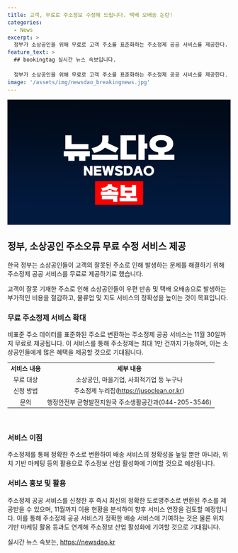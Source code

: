 ```yaml
---
title: 고객, 무료로 주소정보 수정해 드립니다. 택배 오배송 논란!
categories:
  - News
excerpt: >
  정부가 소상공인을 위해 무료로 고객 주소를 표준화하는 주소정제 공공 서비스를 제공한다. 이 서비스는 소상공인의 주소 관리를 돕고, 표준 주소 사용을 널리 알리며 택배 오류와 비용을 줄일 수 있다. 행안부는 이를 통해 위치 기반 서비스와 통합된 주소를 제공하고, 관련 산업 발전을 기대하고 있다. 또한 이 서비스는 소상공인 뿐 아니라 누구나 무료로 이용할 수 있으며, 소상공인시장진흥공단 등과의 협업을 통해 홍보할 계획이다. 누리집 주소: https://jusoclean.or.kr, 문의: 행정안전부 균형발전지원국 주소생활공간과(044-205-3546)
feature_text: >
  ## bookingtag 실시간 뉴스 속보입니다.

  정부가 소상공인을 위해 무료로 고객 주소를 표준화하는 주소정제 공공 서비스를 제공한다. 이 서비스는 소상공인의 주소 관리를 돕고, 표준 주소 사용을 널리 알리며 택배 오류와 비용을 줄일 수 있다. 행안부는 이를 통해 위치 기반 서비스와 통합된 주소를 제공하고, 관련 산업 발전을 기대하고 있다. 또한 이 서비스는 소상공인 뿐 아니라 누구나 무료로 이용할 수 있으며, 소상공인시장진흥공단 등과의 협업을 통해 홍보할 계획이다. 누리집 주소: https://jusoclean.or.kr, 문의: 행정안전부 균형발전지원국 주소생활공간과(044-205-3546)
image: '/assets/img/newsdao_breakingnews.jpg'
---
```


<p><img src="/assets/img/newsdao_breakingnews.jpg" alt="bookingtag 속보" /></p>

<h2 data-ke-size="size26">정부, 소상공인 주소오류 무료 수정 서비스 제공</h2>

<p>한국 정부는 소상공인들이 고객의 잘못된 주소로 인해 발생하는 문제를 해결하기 위해 주소정제 공공 서비스를 무료로 제공하기로 했습니다.</p>

<p data-ke-size="size16">고객이 잘못 기재한 주소로 인해 소상공인들이 우편 반송 및 택배 오배송으로 발생하는 부가적인 비용을 절감하고, 물류업 및 지도 서비스의 정확성을 높이는 것이 목표입니다.</p>

<h3>무료 주소정제 서비스 확대</h3>

<p>비표준 주소 데이터를 표준화된 주소로 변환하는 주소정제 공공 서비스는 11월 30일까지 무료로 제공됩니다. 이 서비스를 통해 주소정제는 최대 1만 건까지 가능하며, 이는 소상공인들에게 많은 혜택을 제공할 것으로 기대됩니다.</p>

<table>
    <tr>
        <td style="text-align: center; height: 17px;"><b>서비스 내용</b></td>
        <td style="text-align: center; height: 17px;"><b>세부 내용</b></td>
    </tr>
    <tr>
        <td style="text-align: center; height: 17px;">무료 대상</td>
        <td style="text-align: center; height: 17px;">소상공인, 마을기업, 사회적기업 등 누구나</td>
    </tr>
    <tr>
        <td style="text-align: center; height: 17px;">신청 방법</td>
        <td style="text-align: center; height: 17px;">주소정제 누리집(<a href="https://jusoclean.or.kr">https://jusoclean.or.kr</a>)</td>
    </tr>
    <tr>
        <td style="text-align: center; height: 17px;">문의</td>
        <td style="text-align: center; height: 17px;">행정안전부 균형발전지원국 주소생활공간과(044-205-3546)</td>
    </tr>
</table>

<p data-ke-size="size16">&nbsp;</p>

<h3>서비스 이점</h3>

<p data-ke-size="size16">주소정제를 통해 정확한 주소로 변환하여 배송 서비스의 정확성을 높일 뿐만 아니라, 위치 기반 마케팅 등의 활용으로 주소정보 산업 활성화에 기여할 것으로 예상됩니다.</p>

<h3>서비스 홍보 및 활용</h3>

<p data-ke-size="size16">주소정제 공공 서비스를 신청한 후 즉시 최신의 정확한 도로명주소로 변환된 주소를 제공받을 수 있으며, 11월까지 이용 현황을 분석하여 향후 서비스 연장을 검토할 예정입니다. 이를 통해 주소정제 공공 서비스가 정확한 배송 서비스에 기여하는 것은 물론 위치 기반 마케팅 활용 등과도 연계해 주소정보 산업 활성화에 기여할 것으로 기대됩니다.</p>
실시간 뉴스 속보는, <a href="https://newsdao.kr" rel="dofollow">https://newsdao.kr</a>


